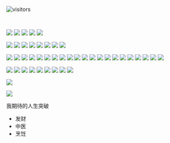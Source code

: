 ![visitors](https://visitor-badge.laobi.icu/badge?page_id=GuoFlight.GuoFlight)


<br>

<!-- 我的标签 -->
<img src="https://img.shields.io/badge/SRE-BDEF0A"/>  <img src="https://img.shields.io/badge/DevOps-7944B7"/>  <img src="https://img.shields.io/badge/Programmer-F034C1"/>  <img src="https://img.shields.io/badge/DevOps-7944B7"/>  <img src="https://img.shields.io/badge/网络工程师-2C12EF"/>

<img src="https://img.shields.io/badge/Golang-36DF35"/>  <img src="https://img.shields.io/badge/Python-A21C68"/>  <img src="https://img.shields.io/badge/Shell-6AB204"/>  <img src="https://img.shields.io/badge/Vue-B7CD3D"/>  <img src="https://img.shields.io/badge/Lua-E38105"/>  <img src="https://img.shields.io/badge/正则表达式-C6108E"/>  <img src="https://img.shields.io/badge/Cisco-A21C68"/> <img src="https://img.shields.io/badge/HUAWEI/H3C-D1C667"/>

<img src="https://img.shields.io/badge/Linux-499C9F"/>  <img src="https://img.shields.io/badge/K8s-8A2BE2"/>  <img src="https://img.shields.io/badge/Docker-468B58"/>  <img src="https://img.shields.io/badge/Nginx-C76813"/> <img src="https://img.shields.io/badge/Ansible-2C12EF"/>  <img src="https://img.shields.io/badge/Keepalived-24821A"/>  <img src="https://img.shields.io/badge/LVS-F33165"/>  <img src="https://img.shields.io/badge/Openldap-AED54C"/>  <img src="https://img.shields.io/badge/ApiSix-FBD0E5"/>  <img src="https://img.shields.io/badge/dnsmasq-A21C68"/> <img src="https://img.shields.io/badge/PowerDNS-6AB204"/>  <img src="https://img.shields.io/badge/ChinaDNS-F034C1"/> <img src="https://img.shields.io/badge/Prometheus-231439"/> <img src="https://img.shields.io/badge/Exporters-167077"/>  <img src="https://img.shields.io/badge/FlashCat-F034C1"/>  <img src="https://img.shields.io/badge/MySQL-18D299"/>  <img src="https://img.shields.io/badge/Etcd-DF2275"/>  <img src="https://img.shields.io/badge/Minio-2A6DC4"/>  <img src="https://img.shields.io/badge/Zookeeper-30A096"/>  <img src="https://img.shields.io/badge/Kafka-FF2C95"/>  <img src="https://img.shields.io/badge/Gitlab-2D0CFC"/>

<img src="https://img.shields.io/badge/DNS-D1C667"/>  <img src="https://img.shields.io/badge/http-AED54C"/>  <img src="https://img.shields.io/badge/TCP-231439"/>  <img src="https://img.shields.io/badge/UDP-C6108E"/>  <img src="https://img.shields.io/badge/OSPF-8708F3"/>  <img src="https://img.shields.io/badge/RIP-C17F2F"/>  <img src="https://img.shields.io/badge/EIGRP-1176D0"/>  <img src="https://img.shields.io/badge/NAT-F59FDE"/>  <img src="https://img.shields.io/badge/STP-FBD0E5"/>


![](https://stats.justsong.cn/api/csdn?id=NetRookieX&theme=dark)

![](https://github-readme-stats.vercel.app/api?username=GuoFlight&show_icons=true&theme=dark&count_private=true)

我期待的人生突破

* 发财
* 中医
* 烹饪


<!-- 

<img src="https://img.shields.io/static/v1?label=Program&message=Golang&color=blue"/>  <img src="https://img.shields.io/static/v1?label=Program&message=Python&color=blue"/>  <img src="https://img.shields.io/static/v1?label=Program&message=Shell&color=blue"/>  <img src="https://img.shields.io/static/v1?label=Program&message=Lua&color=blue"/>

-->